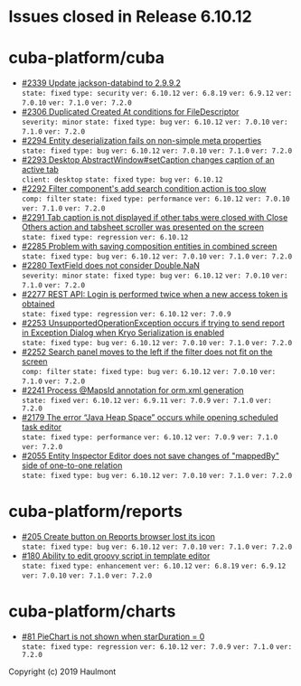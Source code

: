 # Issues closed in Release 6.10.12

# cuba-platform/cuba

* [#2339 Update jackson-databind to 2.9.9.2](https://github.com/cuba-platform/cuba/issues/2339) \
    `state: fixed` `type: security` `ver: 6.10.12` `ver: 6.8.19` `ver: 6.9.12` `ver: 7.0.10` `ver: 7.1.0` `ver: 7.2.0` 
* [#2306 Duplicated Created At conditions for FileDescriptor](https://github.com/cuba-platform/cuba/issues/2306) \
    `severity: minor` `state: fixed` `type: bug` `ver: 6.10.12` `ver: 7.0.10` `ver: 7.1.0` `ver: 7.2.0` 
* [#2294 Entity deserialization fails on non-simple meta properties](https://github.com/cuba-platform/cuba/issues/2294) \
    `state: fixed` `type: bug` `ver: 6.10.12` `ver: 7.0.10` `ver: 7.1.0` `ver: 7.2.0` 
* [#2293 Desktop AbstractWindow#setCaption changes caption of an active tab](https://github.com/cuba-platform/cuba/issues/2293) \
    `client: desktop` `state: fixed` `type: bug` `ver: 6.10.12` 
* [#2292 Filter component's add search condition action is too slow](https://github.com/cuba-platform/cuba/issues/2292) \
    `comp: filter` `state: fixed` `type: performance` `ver: 6.10.12` `ver: 7.0.10` `ver: 7.1.0` `ver: 7.2.0` 
* [#2291 Tab caption is not displayed if other tabs were closed with Close Others action and tabsheet scroller was presented on the screen](https://github.com/cuba-platform/cuba/issues/2291) \
    `state: fixed` `type: regression` `ver: 6.10.12` 
* [#2285 Problem with saving composition entities in combined screen](https://github.com/cuba-platform/cuba/issues/2285) \
    `state: fixed` `type: bug` `ver: 6.10.12` `ver: 7.0.10` `ver: 7.1.0` `ver: 7.2.0` 
* [#2280 TextField does not consider Double.NaN ](https://github.com/cuba-platform/cuba/issues/2280) \
    `severity: minor` `state: fixed` `type: bug` `ver: 6.10.12` `ver: 7.0.10` `ver: 7.1.0` `ver: 7.2.0` 
* [#2277 REST API: Login is performed twice when a new access token is obtained](https://github.com/cuba-platform/cuba/issues/2277) \
    `state: fixed` `type: regression` `ver: 6.10.12` `ver: 7.0.9` 
* [#2253 UnsupportedOperationException occurs if trying to send report in Exception Dialog when Kryo Serialization is enabled](https://github.com/cuba-platform/cuba/issues/2253) \
    `state: fixed` `type: bug` `ver: 6.10.12` `ver: 7.0.10` `ver: 7.1.0` `ver: 7.2.0` 
* [#2252 Search panel moves to the left if the filter does not fit on the screen](https://github.com/cuba-platform/cuba/issues/2252) \
    `comp: filter` `state: fixed` `type: bug` `ver: 6.10.12` `ver: 7.0.10` `ver: 7.1.0` `ver: 7.2.0` 
* [#2241 Process @MapsId annotation for orm.xml generation ](https://github.com/cuba-platform/cuba/issues/2241) \
    `state: fixed` `ver: 6.10.12` `ver: 6.9.11` `ver: 7.0.9` `ver: 7.1.0` `ver: 7.2.0` 
* [#2179 The error “Java Heap Space” occurs while opening scheduled task editor](https://github.com/cuba-platform/cuba/issues/2179) \
    `state: fixed` `type: performance` `ver: 6.10.12` `ver: 7.0.9` `ver: 7.1.0` `ver: 7.2.0` 
* [#2055 Entity Inspector Editor does not save changes of "mappedBy" side of one-to-one relation](https://github.com/cuba-platform/cuba/issues/2055) \
    `state: fixed` `type: bug` `ver: 6.10.12` `ver: 7.0.10` `ver: 7.1.0` `ver: 7.2.0` 

# cuba-platform/reports

* [#205 Create button on Reports browser lost its icon](https://github.com/cuba-platform/reports/issues/205) \
    `state: fixed` `type: bug` `ver: 6.10.12` `ver: 7.0.10` `ver: 7.1.0` `ver: 7.2.0` 
* [#180 Ability to edit groovy script in template editor](https://github.com/cuba-platform/reports/issues/180) \
    `state: fixed` `type: enhancement` `ver: 6.10.12` `ver: 6.8.19` `ver: 6.9.12` `ver: 7.0.10` `ver: 7.1.0` `ver: 7.2.0` 

# cuba-platform/charts

* [#81 PieChart is not shown when starDuration = 0](https://github.com/cuba-platform/charts/issues/81) \
    `state: fixed` `type: regression` `ver: 6.10.12` `ver: 7.0.9` `ver: 7.1.0` `ver: 7.2.0` 


Copyright (c) 2019 Haulmont
